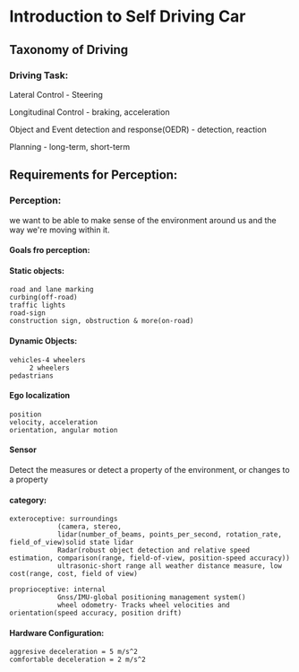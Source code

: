 # Introduction to Self Driving Car

## Taxonomy of Driving

### Driving Task:

Lateral Control - Steering

Longitudinal Control - braking, acceleration

Object and Event detection and response(OEDR) - detection, reaction

Planning - long-term, short-term


## Requirements for Perception:

### Perception:

we want to be able to make sense of the environment around us and the way we're moving within it.

#### Goals fro perception:

#### Static objects:
	road and lane marking
	curbing(off-road)
	traffic lights
	road-sign
	construction sign, obstruction & more(on-road)

#### Dynamic Objects:
	vehicles-4 wheelers
		 2 wheelers
	pedastrians

#### Ego localization
	position
	velocity, acceleration
	orientation, angular motion
	
	

#### Sensor

Detect the measures or detect a property of the environment, or changes to a property

#### category:
	exteroceptive: surroundings
				(camera, stereo, 
				lidar(number_of_beams, points_per_second, rotation_rate, field_of_view)solid state lidar
				Radar(robust object detection and relative speed estimation, comparison(range, field-of-view, position-speed accuracy))
				ultrasonic-short range all weather distance measure, low cost(range, cost, field of view)
				
	proprioceptive: internal
				Gnss/IMU-global positioning management system()	
				wheel odometry- Tracks wheel velocities and orientation(speed accuracy, position drift)



#### Hardware Configuration:

	aggresive deceleration = 5 m/s^2
	comfortable deceleration = 2 m/s^2
